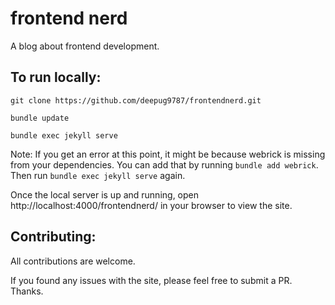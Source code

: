 # frontend nerd

A blog about frontend development.

[](https://deepug9787.github.io/frontendnerd/)

## To run locally:

```
git clone https://github.com/deepug9787/frontendnerd.git

bundle update

bundle exec jekyll serve
```

Note: If you get an error at this point, it might be because webrick is missing from your
dependencies. You can add that by running `bundle add webrick`. Then run `bundle exec jekyll serve` again.

Once the local server is up and running, open http://localhost:4000/frontendnerd/ in your browser to
view the site.

## Contributing:

All contributions are welcome.

If you found any issues with the site, please feel free to submit a PR. Thanks.
